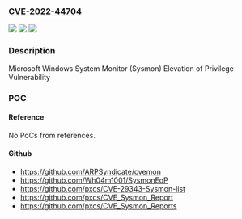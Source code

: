 ### [CVE-2022-44704](https://cve.mitre.org/cgi-bin/cvename.cgi?name=CVE-2022-44704)
![](https://img.shields.io/static/v1?label=Product&message=Windows%20Sysmon&color=blue)
![](https://img.shields.io/static/v1?label=Version&message=1.0%3C%2014.13%20&color=brighgreen)
![](https://img.shields.io/static/v1?label=Vulnerability&message=Elevation%20of%20Privilege&color=brighgreen)

### Description

Microsoft Windows System Monitor (Sysmon) Elevation of Privilege Vulnerability

### POC

#### Reference
No PoCs from references.

#### Github
- https://github.com/ARPSyndicate/cvemon
- https://github.com/Wh04m1001/SysmonEoP
- https://github.com/pxcs/CVE-29343-Sysmon-list
- https://github.com/pxcs/CVE_Sysmon_Report
- https://github.com/pxcs/CVE_Sysmon_Reports

